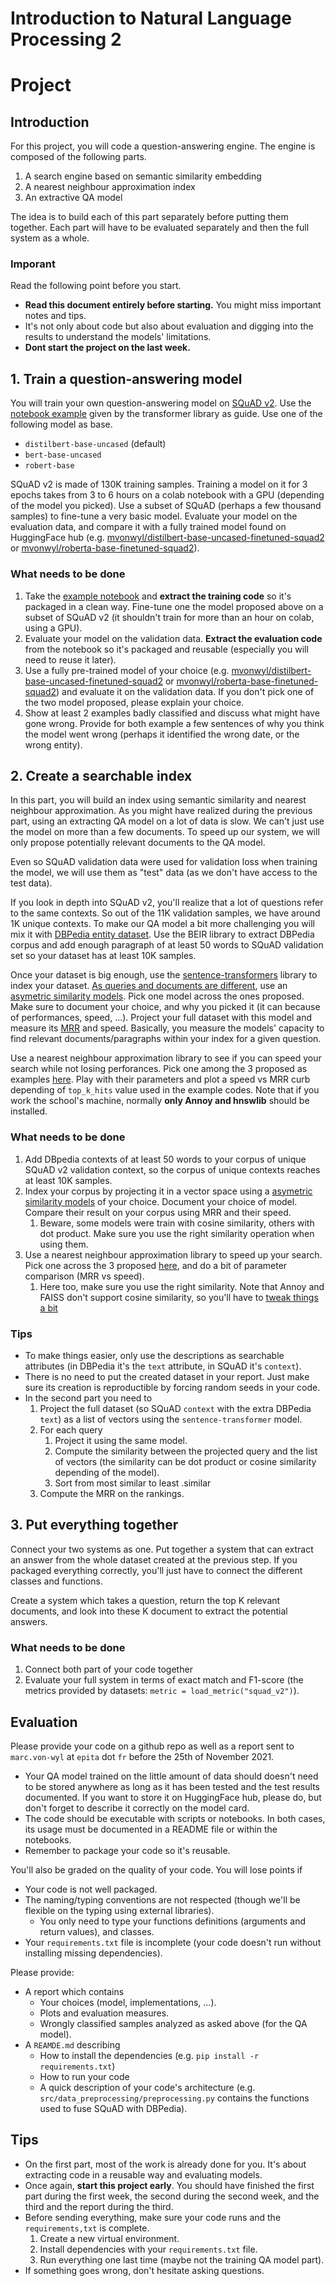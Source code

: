 # Introduction to Natural Language Processing 2
# Project

## Introduction

For this project, you will code a question-answering engine. The engine is composed of the following parts.
1. A search engine based on semantic similarity embedding
2. A nearest neighbour approximation index
2. An extractive QA model

The idea is to build each of this part separately before putting them together. Each part will have to be evaluated separately and then the full system as a whole.


### Imporant

Read the following point before you start.
* **Read this document entirely before starting.** You might miss important notes and tips.
* It's not only about code but also about evaluation and digging into the results to understand the models' limitations.
* **Dont start the project on the last week.**

## 1. Train a question-answering model

You will train your own question-answering model on [SQuAD v2](https://rajpurkar.github.io/SQuAD-explorer/). Use the [notebook example](https://github.com/huggingface/notebooks/blob/master/examples/question_answering.ipynb) given by the transformer library as guide. Use one of the following model as base.
* `distilbert-base-uncased` (default)
* `bert-base-uncased`
* `robert-base`

SQuAD v2 is made of 130K training samples. Training a model on it for 3 epochs takes from 3 to 6 hours on a colab notebook with a GPU (depending of the model you picked). Use a subset of SQuAD (perhaps a few thousand samples) to fine-tune a very basic model. Evaluate your model on the evaluation data, and compare it with a fully trained model found on HuggingFace hub (e.g. [mvonwyl/distilbert-base-uncased-finetuned-squad2](https://huggingface.co/mvonwyl/distilbert-base-uncased-finetuned-squad2) or [mvonwyl/roberta-base-finetuned-squad2](https://huggingface.co/mvonwyl/roberta-base-finetuned-squad2)).

### What needs to be done

1. Take the [example notebook](https://github.com/huggingface/notebooks/blob/master/examples/question_answering.ipynb) and **extract the training code** so it's packaged in a clean way. Fine-tune one the model proposed above on a subset of SQuAD v2 (it shouldn't train for more than an hour on colab, using a GPU).
2. Evaluate your model on the validation data. **Extract the evaluation code** from the notebook so it's packaged and reusable (especially you will need to reuse it later).
3. Use a fully pre-trained model of your choice (e.g. [mvonwyl/distilbert-base-uncased-finetuned-squad2](https://huggingface.co/mvonwyl/distilbert-base-uncased-finetuned-squad2) or [mvonwyl/roberta-base-finetuned-squad2](https://huggingface.co/mvonwyl/roberta-base-finetuned-squad2)) and evaluate it on the validation data. If you don't pick one of the two model proposed, please explain your choice.
  1. Show at least 2 examples badly classified and discuss what might have gone wrong. Provide for both example a few sentences of why you think the model went wrong (perhaps it identified the wrong date, or the wrong entity).

## 2. Create a searchable index

In this part, you will build an index using semantic similarity and nearest neighbour approximation. As you might have realized during the previous part, using an extracting QA model on a lot of data is slow. We can't just use the model on more than a few documents. To speed up our system, we will only propose potentially relevant documents to the QA model.

Even so SQuAD validation data were used for validation loss when training the model, we will use them as "test" data (as we don't have access to the test data).

If you look in depth into SQuAD v2, you'll realize that a lot of questions refer to the same contexts. So out of the 11K validation samples, we have around 1K unique contexts. To make our QA model a bit more challenging you will mix it with [DBPedia entity dataset](https://github.com/UKPLab/beir#beers-available-datasets). Use the BEIR library to extract DBPedia corpus and add enough paragraph of at least 50 words to SQuAD validation set so your dataset has at least 10K samples.

Once your dataset is big enough, use the [sentence-transformers](https://www.sbert.net/) library to index your dataset. [As queries and documents are different](https://www.sbert.net/examples/applications/semantic-search/README.html#symmetric-vs-asymmetric-semantic-search), use an [asymetric similarity models](https://www.sbert.net/docs/pretrained-models/msmarco-v3.html). Pick one model across the ones proposed. Make sure to document your choice, and why you picked it (it can because of performances, speed, ...). Project your full dataset with this model and measure its [MRR](https://en.wikipedia.org/wiki/Mean_reciprocal_rank) and speed.
Basically, you measure the models' capacity to find relevant documents/paragraphs within your index for a given question. 

Use a nearest neighbour approximation library to see if you can speed your search while not losing perforances. Pick one among the 3 proposed as examples [here](https://www.sbert.net/examples/applications/semantic-search/README.html#approximate-nearest-neighbor). Play with their parameters and plot a speed vs MRR curb depending of `top_k_hits` value used in the example codes. Note that if you work the school's machine, normally **only Annoy and hnswlib** should be installed.

### What needs to be done

1. Add DBpedia contexts of at least 50 words to your corpus of unique SQuAD v2 validation context, so the corpus of unique contexts reaches at least 10K samples.
2. Index your corpus by projecting it in a vector space using a [asymetric similarity models](https://www.sbert.net/docs/pretrained-models/msmarco-v3.html) of your choice. Document your choice of model. Compare their result on your corpus using MRR and their speed.
   1. Beware, some models were train with cosine similarity, others with dot product. Make sure you use the right similarity operation when using them.
3. Use a nearest neighbour approximation library to speed up your search. Pick one across the 3 proposed [here](https://www.sbert.net/examples/applications/semantic-search/README.html#approximate-nearest-neighbor), and do a bit of parameter comparison (MRR vs speed).
   1. Here too, make sure you use the right similarity. Note that Annoy and FAISS don't support cosine similarity, so you'll have to [tweak things a bit](https://github.com/facebookresearch/faiss/issues/61)

### Tips

* To make things easier, only use the descriptions as searchable attributes (in DBPedia it's the `text` attribute, in SQuAD it's `context`).
* There is no need to put the created dataset in your report. Just make sure its creation is reproductible by forcing random seeds in your code.
* In the second part you need to
  1. Project the full dataset (so SQuAD `context` with the extra DBPedia `text`) as a list of vectors using the `sentence-transformer` model.
  2. For each query
     1. Project it using the same model.
     2. Compute the similarity between the projected query and the list of vectors (the similarity can be dot product or cosine similarity depending of the model).
     3. Sort from most similar to least .similar
  3. Compute the MRR on the rankings.

## 3. Put everything together

Connect your two systems as one. Put together a system that can extract an answer from the whole dataset created at the previous step. If you packaged everything correctly, you'll just have to connect the different classes and functions.

Create a system which takes a question, return the top K relevant documents, and look into these K document to extract the potential answers.

### What needs to be done

1. Connect both part of your code together
2. Evaluate your full system in terms of exact match and F1-score (the metrics provided by datasets: `metric = load_metric("squad_v2")`).

## Evaluation

Please provide your code on a github repo as well as a report sent to `marc.von-wyl` at `epita` dot `fr` before the 25th of November 2021.
* Your QA model trained on the little amount of data should doesn't need to be stored anywhere as long as it has been tested and the test results documented. If you want to store it on HuggingFace hub, please do, but don't forget to describe it correctly on the model card.
* The code should be executable with scripts or notebooks. In both cases, its usage must be documented in a README file or within the notebooks.
* Remember to package your code so it's reusable.

You'll also be graded on the quality of your code. You will lose points if
* Your code is not well packaged.
* The naming/typing conventions are not respected (though we'll be flexible on the typing using external libraries).
  * You only need to type your functions definitions (arguments and return values), and classes.
* Your `requirements.txt` file is incomplete (your code doesn't run without installing missing dependencies).

Please provide:
* A report which contains
  * Your choices (model, implementations, ...).
  * Plots and evaluation measures.
  * Wrongly classified samples analyzed as asked above (for the QA model).
* A `REAMDE.md` describing
  * How to install the dependencies (e.g. `pip install -r requirements.txt`)
  * How to run your code
  * A quick description of your code's architecture (e.g. `src/data_preprocessing/preprocessing.py` contains the functions used to fuse SQuAD with DBPedia).


## Tips

* On the first part, most of the work is already done for you. It's about extracting code in a reusable way and evaluating models.
* Once again, **start this project early**. You should have finished the first part during the first week, the second during the second week, and the third and the report during the third.
* Before sending everything, make sure your code runs and the `requirements,txt` is complete.
  1. Create a new virtual environment.
  2. Install dependencies with your `requirements.txt` file.
  3. Run everything one last time (maybe not the training QA model part).
* If something goes wrong, don't hesitate asking questions.
